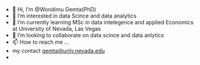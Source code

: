 - 👋 Hi, I’m @Wondimu Gemta(PhD)
- 👀 I’m interested in data Scince and data analytics 
- 🌱 I’m currently learning MSc in data intelegence and applied Economics at University of Nevada, Las Vegas 
- 💞️ I’m looking to collaborate on data scince and data anlytics 
- 📫 How to reach me ...
- my contact gemta@unlv.nevada.edu
- 

<!---
Wondegemta/Wondegemta is a ✨ special ✨ repository because its `README.md` (this file) appears on your GitHub profile.
You can click the Preview link to take a look at your changes.
--->
